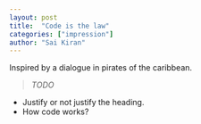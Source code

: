 ```yaml
---
layout: post
title:  "Code is the law"
categories: ["impression"]
author: "Sai Kiran"
---
```


Inspired by a dialogue in pirates of the caribbean.

>*TODO*

- Justify or not justify the heading.
- How code works?